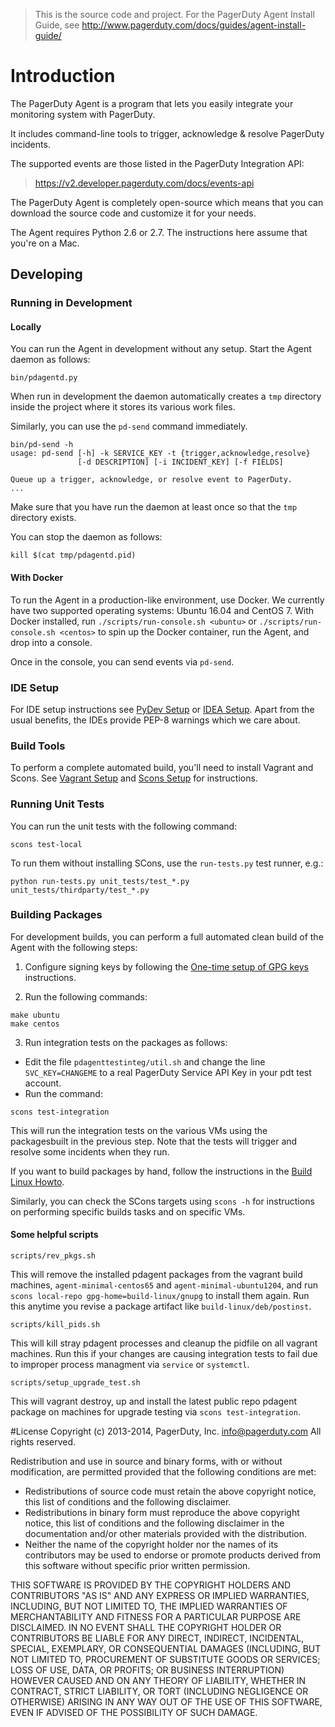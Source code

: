 > This is the source code and project. For the PagerDuty Agent Install Guide,
> see http://www.pagerduty.com/docs/guides/agent-install-guide/

# Introduction

The PagerDuty Agent is a program that lets you easily integrate your monitoring
system with PagerDuty.

It includes command-line tools to trigger, acknowledge & resolve PagerDuty
incidents.

The supported events are those listed in the PagerDuty Integration API:

> <https://v2.developer.pagerduty.com/docs/events-api>

The PagerDuty Agent is completely open-source which means that you can download
the source code and customize it for your needs.

The Agent requires Python 2.6 or 2.7. The instructions here assume that you're
on a Mac.

## Developing

### Running in Development

#### Locally

You can run the Agent in development without any setup. Start the Agent daemon
as follows:

`bin/pdagentd.py`

When run in development the daemon automatically creates a `tmp` directory
inside the project where it stores its various work files.

Similarly, you can use the `pd-send` command immediately.

```
bin/pd-send -h
usage: pd-send [-h] -k SERVICE_KEY -t {trigger,acknowledge,resolve}
               [-d DESCRIPTION] [-i INCIDENT_KEY] [-f FIELDS]

Queue up a trigger, acknowledge, or resolve event to PagerDuty.
...
```

Make sure that you have run the daemon at least once so that the `tmp`
directory exists.

You can stop the daemon as follows:

`kill $(cat tmp/pdagentd.pid)`

#### With Docker

To run the Agent in a production-like environment, use Docker. We currently have two supported operating systems: Ubuntu 16.04 and CentOS 7. With Docker installed, run `./scripts/run-console.sh <ubuntu>` or `./scripts/run-console.sh <centos>` to spin up the Docker container, run the Agent, and drop into a console. 

Once in the console, you can send events via `pd-send`.

### IDE Setup

For IDE setup instructions see [PyDev Setup](pydev-setup.md) or [IDEA Setup](idea-setup.md). Apart from the usual benefits, the IDEs provide PEP-8 warnings which we care about.

### Build Tools

To perform a complete automated build, you'll need to install Vagrant and Scons.  See [Vagrant Setup](vagrant-setup.md) and [Scons Setup](scons-setup.md) for instructions.

### Running Unit Tests

You can run the unit tests with the following command:

`scons test-local`

To run them without installing SCons, use the `run-tests.py` test runner, e.g.:

`python run-tests.py unit_tests/test_*.py unit_tests/thirdparty/test_*.py`


### Building Packages

For development builds, you can perform a full automated clean build of the
Agent with the following steps:

1. Configure signing keys by following the [One-time setup of GPG keys](build-linux/howto.md#one-time-setup-of-gpg-keys) instructions.


2. Run the following commands:
```
make ubuntu
make centos
```

3. Run integration tests on the packages as follows:
  * Edit the file `pdagenttestinteg/util.sh` and change the line `SVC_KEY=CHANGEME` to a real PagerDuty Service API Key in your pdt test account.
  * Run the command:
```
scons test-integration
```

This will run the integration tests on the various VMs using the packagesbuilt in the previous step. Note that the tests will trigger and resolve some incidents when they run.

If you want to build packages by hand, follow the instructions in the
[Build Linux Howto](build-linux/howto.md).

Similarly, you can check the SCons targets using `scons -h` for instructions on
performing specific builds tasks and on specific VMs.

#### Some helpful scripts

```
scripts/rev_pkgs.sh
```

This will remove the installed pdagent packages from the vagrant build machines, `agent-minimal-centos65` and `agent-minimal-ubuntu1204`, and run `scons local-repo gpg-home=build-linux/gnupg` to install them again.  Run this anytime you revise a package artifact like `build-linux/deb/postinst`.

```
scripts/kill_pids.sh
```

This will kill stray pdagent processes and cleanup the pidfile on all vagrant machines.  Run this
if your changes are causing integration tests to fail due to improper process managment via `service` or `systemctl`.

```
scripts/setup_upgrade_test.sh
```

This will vagrant destroy, up and install the latest public repo pdagent package on machines for upgrade testing via `scons test-integration`.

#License
Copyright (c) 2013-2014, PagerDuty, Inc. <info@pagerduty.com>
All rights reserved.

Redistribution and use in source and binary forms, with or without
modification, are permitted provided that the following conditions are met:

  * Redistributions of source code must retain the above copyright
    notice, this list of conditions and the following disclaimer.
  * Redistributions in binary form must reproduce the above copyright
    notice, this list of conditions and the following disclaimer in the
    documentation and/or other materials provided with the distribution.
  * Neither the name of the copyright holder nor the
    names of its contributors may be used to endorse or promote products
    derived from this software without specific prior written permission.

THIS SOFTWARE IS PROVIDED BY THE COPYRIGHT HOLDERS AND CONTRIBUTORS "AS IS"
AND ANY EXPRESS OR IMPLIED WARRANTIES, INCLUDING, BUT NOT LIMITED TO, THE
IMPLIED WARRANTIES OF MERCHANTABILITY AND FITNESS FOR A PARTICULAR PURPOSE
ARE DISCLAIMED. IN NO EVENT SHALL THE COPYRIGHT HOLDER OR CONTRIBUTORS BE
LIABLE FOR ANY DIRECT, INDIRECT, INCIDENTAL, SPECIAL, EXEMPLARY, OR
CONSEQUENTIAL DAMAGES (INCLUDING, BUT NOT LIMITED TO, PROCUREMENT OF
SUBSTITUTE GOODS OR SERVICES; LOSS OF USE, DATA, OR PROFITS; OR BUSINESS
INTERRUPTION) HOWEVER CAUSED AND ON ANY THEORY OF LIABILITY, WHETHER IN
CONTRACT, STRICT LIABILITY, OR TORT (INCLUDING NEGLIGENCE OR OTHERWISE)
ARISING IN ANY WAY OUT OF THE USE OF THIS SOFTWARE, EVEN IF ADVISED OF THE
POSSIBILITY OF SUCH DAMAGE.
